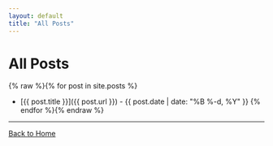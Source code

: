 ```yaml
---
layout: default
title: "All Posts"
---
```


# All Posts

{% raw %}{% for post in site.posts %}
- [{{ post.title }}]({{ post.url }}) - {{ post.date | date: "%B %-d, %Y" }}
{% endfor %}{% endraw %}

---

[Back to Home](/) 